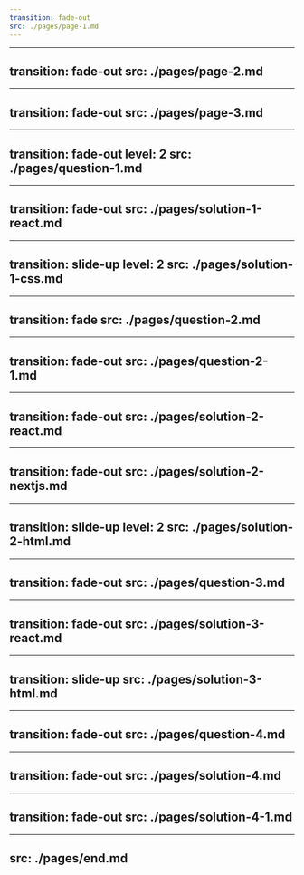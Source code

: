 ```yaml
---
transition: fade-out
src: ./pages/page-1.md
---
```


---
transition: fade-out
src: ./pages/page-2.md
---

---
transition: fade-out
src: ./pages/page-3.md
---

---
transition: fade-out
level: 2
src: ./pages/question-1.md
---

---
transition: fade-out
src: ./pages/solution-1-react.md
---

---
transition: slide-up
level: 2
src: ./pages/solution-1-css.md
---

---
transition: fade
src: ./pages/question-2.md
---

---
transition: fade-out
src: ./pages/question-2-1.md
---

---
transition: fade-out
src: ./pages/solution-2-react.md
---

---
transition: fade-out
src: ./pages/solution-2-nextjs.md
---

---
transition: slide-up
level: 2
src: ./pages/solution-2-html.md
---

---
transition: fade-out
src: ./pages/question-3.md
---

---
transition: fade-out
src: ./pages/solution-3-react.md
---

---
transition: slide-up
src: ./pages/solution-3-html.md
---

---
transition: fade-out
src: ./pages/question-4.md
---

---
transition: fade-out
src: ./pages/solution-4.md
---

---
transition: fade-out
src: ./pages/solution-4-1.md
---

---
src: ./pages/end.md
---
